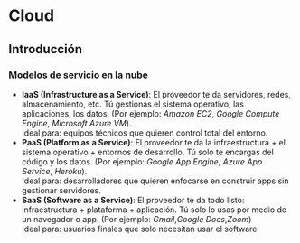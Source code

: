 # Cloud

## Introducción
### Modelos de servicio en la nube
- **IaaS (Infrastructure as a Service)**: El proveedor te da servidores, redes, almacenamiento, etc. Tú gestionas el sistema operativo, las aplicaciones, los datos. (Por ejemplo: *Amazon EC2*, *Google Compute Engine*, *Microsoft Azure VM*).     
Ideal para: equipos técnicos que quieren control total del entorno.
- **PaaS (Platform as a Service)**: El proveedor te da la infraestructura + el sistema operativo + entornos de desarrollo. Tú solo te encargas del código y los datos. (Por ejemplo: *Google App Engine*, *Azure App Service*, *Heroku*).        
Ideal para: desarrolladores que quieren enfocarse en construir apps sin gestionar servidores.
- **SaaS (Software as a Service)**: El proveedor te da todo listo: infraestructura + plataforma + aplicación. Tú solo lo usas por medio de un navegador o app. (Por ejemplo: *Gmail*,*Google Docs*,*Zoom*)      
Ideal para: usuarios finales que solo necesitan usar el software.

